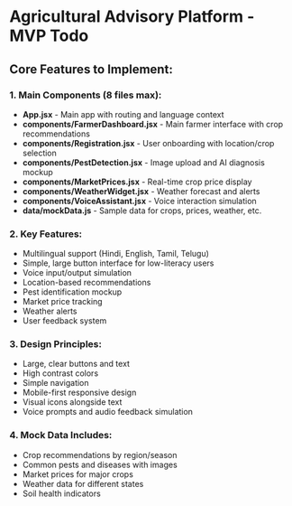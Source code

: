 # Agricultural Advisory Platform - MVP Todo

## Core Features to Implement:

### 1. Main Components (8 files max):
- **App.jsx** - Main app with routing and language context
- **components/FarmerDashboard.jsx** - Main farmer interface with crop recommendations
- **components/Registration.jsx** - User onboarding with location/crop selection
- **components/PestDetection.jsx** - Image upload and AI diagnosis mockup
- **components/MarketPrices.jsx** - Real-time crop price display
- **components/WeatherWidget.jsx** - Weather forecast and alerts
- **components/VoiceAssistant.jsx** - Voice interaction simulation
- **data/mockData.js** - Sample data for crops, prices, weather, etc.

### 2. Key Features:
- Multilingual support (Hindi, English, Tamil, Telugu)
- Simple, large button interface for low-literacy users
- Voice input/output simulation
- Location-based recommendations
- Pest identification mockup
- Market price tracking
- Weather alerts
- User feedback system

### 3. Design Principles:
- Large, clear buttons and text
- High contrast colors
- Simple navigation
- Mobile-first responsive design
- Visual icons alongside text
- Voice prompts and audio feedback simulation

### 4. Mock Data Includes:
- Crop recommendations by region/season
- Common pests and diseases with images
- Market prices for major crops
- Weather data for different states
- Soil health indicators